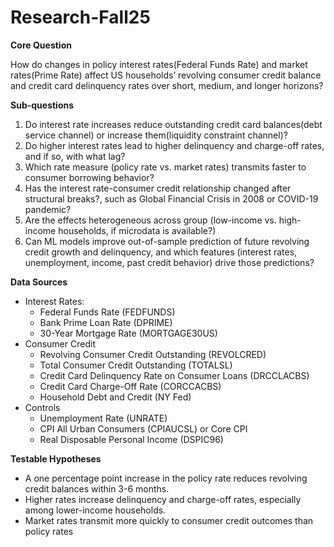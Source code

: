 # Research-Fall25

**Core Question**


How do changes in policy interest rates(Federal Funds Rate) and market rates(Prime Rate) affect US households’ revolving consumer credit balance and credit card delinquency rates over short, medium, and longer horizons?

**Sub-questions**
1. Do interest rate increases reduce outstanding credit card balances(debt service channel) or increase them(liquidity constraint channel)?
2. Do higher interest rates lead to higher delinquency and charge-off rates, and if so, with what lag?
3. Which rate measure (policy rate vs. market rates) transmits faster to consumer borrowing behavior?
4. Has the interest rate-consumer credit relationship changed after structural breaks?, such as Global Financial Crisis in 2008 or COVID-19 pandemic?
5. Are the effects heterogeneous across group (low-income vs. high-income households, if microdata is available?)
6. Can ML models improve out-of-sample prediction of future revolving credit growth and delinquency, and which features (interest rates, unemployment, income, past credit behavior) drive those predictions?

**Data Sources**
- Interest Rates:
   - Federal Funds Rate (FEDFUNDS)
   - Bank Prime Loan Rate (DPRIME)
   - 30-Year Mortgage Rate (MORTGAGE30US)
- Consumer Credit
   - Revolving Consumer Credit Outstanding (REVOLCRED)
   - Total Consumer Credit Outstanding (TOTALSL)
   - Credit Card Delinquency Rate on Consumer Loans (DRCCLACBS)
   - Credit Card Charge-Off Rate (CORCCACBS)
   - Household Debt and Credit (NY Fed) 
- Controls
   - Unemployment Rate (UNRATE)
   - CPI All Urban Consumers (CPIAUCSL) or Core CPI
   - Real Disposable Personal Income (DSPIC96)

**Testable Hypotheses**
- A one percentage point increase in the policy rate reduces revolving credit balances within 3-6 months.
- Higher rates increase delinquency and charge-off rates, especially among lower-income households.
- Market rates transmit more quickly to consumer credit outcomes than policy rates
